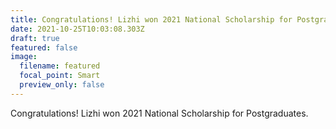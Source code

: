 ```yaml
---
title: Congratulations! Lizhi won 2021 National Scholarship for Postgraduates.
date: 2021-10-25T10:03:08.303Z
draft: true
featured: false
image:
  filename: featured
  focal_point: Smart
  preview_only: false
---
```

Congratulations! Lizhi won 2021 National Scholarship for Postgraduates.